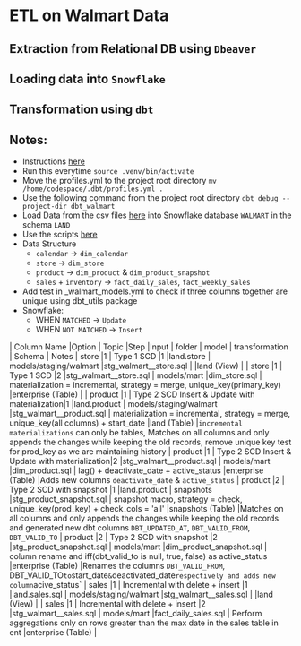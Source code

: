 # ETL on Walmart Data
## Extraction from Relational DB using `Dbeaver`
## Loading data into `Snowflake`
## Transformation using `dbt`

## Notes:
* Instructions [here](./instructions.ipynb)
* Run this everytime `source .venv/bin/activate`
* Move the profiles.yml to the project root directory `mv /home/codespace/.dbt/profiles.yml .`
* Use the following command from the project root directory `dbt debug --project-dir dbt_walmart`
* Load Data from the csv files [here](https://s3.amazonaws.com/weclouddata/data/data/walmart%20raw%20data.zip) into Snowflake database `WALMART` in the schema `LAND`
* Use the scripts [here](./scripts/loading_and_eda.sql)
* Data Structure
    * `calendar` -> `dim_calendar`
    * `store`    -> `dim_store`
    * `product`  -> `dim_product` & `dim_product_snapshot`
    * `sales` + `inventory` -> `fact_daily_sales`, `fact_weekly_sales`
* Add test in _walmart_models.yml to check if three columns together are unique using dbt_utils package 
* Snowflake:
    * WHEN `MATCHED` -> `Update`
    * WHEN `NOT MATCHED` -> `Insert`



| Column Name |Option  | Topic                                          |Step  |Input                    | folder                    | model                    | transformation                                                                        | Schema             | Notes
| store       |1       | Type 1 SCD                                     |1     |land.store               | models/staging/walmart    |stg_walmart__store.sql    |                                                                                       |land (View)         |
| store       |1       | Type 1 SCD                                     |2     |stg_walmart__store.sql   | models/mart               |dim_store.sql             | materialization = incremental, strategy = merge, unique_key(primary_key)              |enterprise (Table)  |
| product     |1       | Type 2 SCD Insert & Update with materialization|1     |land.product             | models/staging/walmart    |stg_walmart__product.sql  | materialization = incremental, strategy = merge, unique_key(all columns) + start_date |land (Table)        |`incremental materializations` can only be tables, Matches on all columns and only appends the changes while keeping the old records, remove unique key test for prod_key as we are maintaining history
| product     |1       | Type 2 SCD Insert & Update with materialization|2     |stg_walmart__product.sql | models/mart               |dim_product.sql           | lag() + deactivate_date + active_status                                               |enterprise (Table)  |Adds new columns `deactivate_date` & `active_status`
| product     |2       | Type 2 SCD with snapshot                       |1     |land.product             | snapshots                 |stg_product_snapshot.sql  | snapshot macro, strategy = check, unique_key(prod_key) + check_cols = 'all'           |snapshots (Table)   |Matches on all columns and only appends the changes while keeping the old records and generated new dbt columns `DBT_UPDATED_AT`, `DBT_VALID_FROM`, `DBT_VALID_TO`
| product     |2       | Type 2 SCD with snapshot                       |2     |stg_product_snapshot.sql | models/mart               |dim_product_snapshot.sql  | column rename and iff(dbt_valid_to is null, true, false) as active_status             |enterprise (Table)  |Renames the columns `DBT_VALID_FROM`, DBT_VALID_TO` to `start_date` & `deactivated_date` respectively and adds new column `acive_status`
| sales       |1       | Incremental with delete + insert               |1     |land.sales.sql           | models/staging/walmart    |stg_walmart__sales.sql    |                                                                                       |land (View)         |
| sales       |1       | Incremental with delete + insert               |2     |stg_walmart__sales.sql   | models/mart               |fact_daily_sales.sql      | Perform aggregations only on rows greater than the max date in the sales table in ent |enterprise (Table)  |
